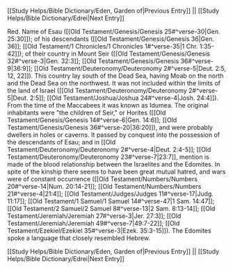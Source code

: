 [[Study Helps/Bible Dictionary/Eden, Garden of|Previous Entry]]  ||  [[Study Helps/Bible Dictionary/Edrei|Next Entry]]

 Red. Name of Esau ([[Old Testament/Genesis/Genesis 25#^verse-30|Gen. 25:30]]); of his descendants ([[Old Testament/Genesis/Genesis 36|Gen. 36]]; [[Old Testament/1 Chronicles/1 Chronicles 1#^verse-35|1 Chr. 1:35-42]]); of their country in Mount Seir ([[Old Testament/Genesis/Genesis 32#^verse-3|Gen. 32:3]]; [[Old Testament/Genesis/Genesis 36#^verse-9|36:9]]; [[Old Testament/Deuteronomy/Deuteronomy 2#^verse-5|Deut. 2:5, 12, 22]]). This country lay south of the Dead Sea, having Moab on the north and the Dead Sea on the northwest. It was not included within the limits of the land of Israel ([[Old Testament/Deuteronomy/Deuteronomy 2#^verse-5|Deut. 2:5]]; [[Old Testament/Joshua/Joshua 24#^verse-4|Josh. 24:4]]). From the time of the Maccabees it was known as Idumea. The original inhabitants were "the children of Seir," or Horites ([[Old Testament/Genesis/Genesis 14#^verse-6|Gen. 14:6]]; [[Old Testament/Genesis/Genesis 36#^verse-20|36:20]]), and were probably dwellers in holes or caverns. It passed by conquest into the possession of the descendants of Esau; and in [[Old Testament/Deuteronomy/Deuteronomy 2#^verse-4|Deut. 2:4-5]]; [[Old Testament/Deuteronomy/Deuteronomy 23#^verse-7|23:7]], mention is made of the blood relationship between the Israelites and the Edomites. In spite of the kinship there seems to have been great mutual hatred, and wars were of constant occurrence ([[Old Testament/Numbers/Numbers 20#^verse-14|Num. 20:14-21]]; [[Old Testament/Numbers/Numbers 21#^verse-4|21:4]]; [[Old Testament/Judges/Judges 11#^verse-17|Judg. 11:17]]; [[Old Testament/1 Samuel/1 Samuel 14#^verse-47|1 Sam. 14:47]]; [[Old Testament/2 Samuel/2 Samuel 8#^verse-13|2 Sam. 8:13-14]]; [[Old Testament/Jeremiah/Jeremiah 27#^verse-3|Jer. 27:3]]; [[Old Testament/Jeremiah/Jeremiah 49#^verse-7|49:7-22]]; [[Old Testament/Ezekiel/Ezekiel 35#^verse-3|Ezek. 35:3-15]]). The Edomites spoke a language that closely resembled Hebrew.

[[Study Helps/Bible Dictionary/Eden, Garden of|Previous Entry]]  ||  [[Study Helps/Bible Dictionary/Edrei|Next Entry]]